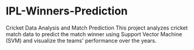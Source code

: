 # IPL-Winners-Prediction
Cricket Data Analysis and Match Prediction This project analyzes cricket match data to predict the match winner using Support Vector Machine (SVM) and visualize the teams' performance over the years.
